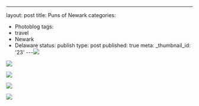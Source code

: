 ---
layout: post
title: Puns of Newark
categories:
- Photoblog
tags:
- travel
- Newark
- Delaware
status: publish
type: post
published: true
meta:
  _thumbnail_id: '23'
---![](/squarespace_images/static_500baf96c4aa540325612fa5_5019f373e4b0b45850a90ea6_5019f373e4b0b45850a90ea7_1312646036000__img.jpg_)
  

  
   
![](/squarespace_images/static_500baf96c4aa540325612fa5_5019f373e4b0b45850a90ea6_5019f373e4b0b45850a90ea8_1312646036000__img.jpg_)
  

  
   
![](/squarespace_images/static_500baf96c4aa540325612fa5_5019f373e4b0b45850a90ea6_5019f373e4b0b45850a90ea9_1312646036000__img.jpg_)
  

  
   
![](/squarespace_images/static_500baf96c4aa540325612fa5_5019f373e4b0b45850a90ea6_5019f373e4b0b45850a90eaa_1312646036000__img.jpg_)
  

  
   
![](/squarespace_images/static_500baf96c4aa540325612fa5_5019f373e4b0b45850a90ea6_5019f373e4b0b45850a90eab_1312646036000__img.jpg_)
